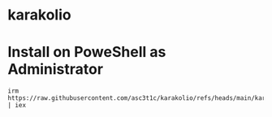 # karakolio

# Install on PoweShell as Administrator
```
irm https://raw.githubusercontent.com/asc3t1c/karakolio/refs/heads/main/karakolio | iex
```
